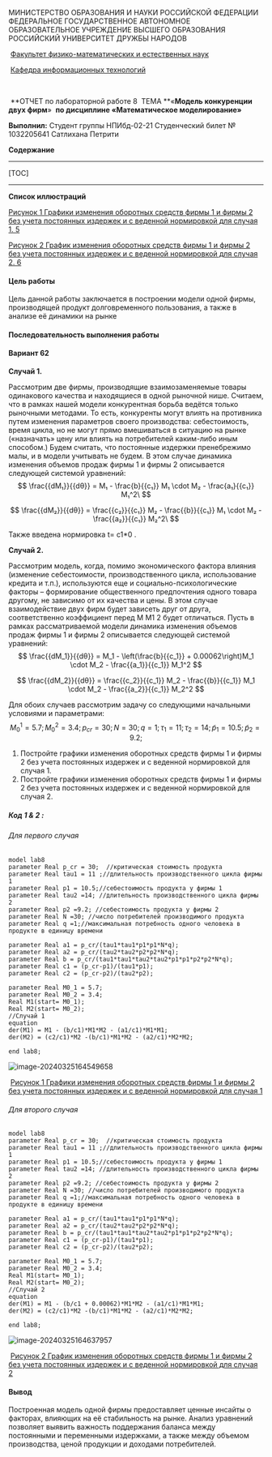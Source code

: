 

МИНИСТЕРСТВО ОБРАЗОВАНИЯ И НАУКИ РОССИЙСКОЙ ФЕДЕРАЦИИ ФЕДЕРАЛЬНОЕ ГОСУДАРСТВЕННОЕ АВТОНОМНОЕ ОБРАЗОВАТЕЛЬНОЕ УЧРЕЖДЕНИЕ ВЫСШЕГО ОБРАЗОВАНИЯ РОССИЙСКИЙ УНИВЕРСИТЕТ ДРУЖБЫ НАРОДОВ

​						<u>Факультет физико-математических и естественных наук</u>

​							<u>Кафедра информационных технологий</u>







​									



​								**ОТЧЕТ по лабораторной работе 8
​								ТЕМА **«**Модель конкуренции двух фирм**»
​						**по дисциплине «Математическое моделирование»**













**Выполнил:**
Студент группы НПИбд-02-21
Студенческий билет № 1032205641
Сатлихана Петрити  











**Содержание**

------

[TOC]



------

**Список иллюстраций**

[Рисунок 1 Графики изменения оборотных средств фирмы 1 и фирмы 2 без учета постоянных издержек и с веденной нормировкой для случая 1. 5](#_Toc162277066)

[Рисунок 2 График изменения оборотных средств фирмы 1 и фирмы 2 без учета постоянных издержек и с веденной нормировкой для случая 2. 6](#_Toc162277067)







#### Цель работы

Цель данной работы заключается в построении модели одной фирмы, производящей продукт долговременного пользования, а также в анализе её динамики на рынке

#### Последовательность выполнения работы

#### Вариант 62

**Случай 1.** 

Рассмотрим две фирмы, производящие взаимозаменяемые товары одинакового качества и находящиеся в одной рыночной нише. Считаем, что в рамках нашей модели конкурентная борьба ведётся только рыночными методами. То есть, конкуренты могут влиять на противника путем изменения параметров своего производства: себестоимость, время цикла, но не могут прямо вмешиваться в ситуацию на рынке («назначать» цену или влиять на потребителей каким-либо иным способом.) Будем считать, что постоянные издержки пренебрежимо малы, и в модели учитывать не будем. В этом случае динамика изменения объемов продаж фирмы 1 и фирмы 2 описывается следующей системой уравнений:
$$
\frac{{dM₁}}{{dθ}} = M₁ - \frac{b}{{c₁}} M₁ \cdot M₂ - \frac{a₁}{{c₁}} M₁^2\
$$

$$
\frac{{dM₂}}{{dθ}} = \frac{{c₂}}{{c₁}} M₂ - \frac{{b}}{{c₁}} M₁ \cdot M₂ - \frac{{a₂}}{{c₁}} M₂^2\
$$

Также введена нормировка t= c1*0 .

**Случай 2.** 

Рассмотрим модель, когда, помимо экономического фактора влияния (изменение себестоимости, производственного цикла, использование кредита и т.п.), используются еще и социально-психологические факторы – формирование общественного предпочтения одного товара другому, не зависимо от их качества и цены. В этом случае взаимодействие двух фирм будет зависеть друг от друга, соответственно коэффициент перед M M1 2 будет отличаться. Пусть в рамках рассматриваемой модели динамика изменения объемов продаж фирмы 1 и фирмы 2 описывается следующей системой уравнений:
$$
\frac{{dM_1}}{{dθ}} = M_1 - \left(\frac{b}{{c_1}} + 0.00062\right)M_1 \cdot M_2 - \frac{{a_1}}{{c_1}} M_1^2
$$

$$
\frac{{dM_2}}{{dθ}} = \frac{{c_2}}{{c_1}} M_2 - \frac{{b}}{{c_1}} M_1 \cdot M_2 - \frac{{a_2}}{{c_1}} M_2^2
$$

Для обоих случаев рассмотрим задачу со следующими начальными условиями и параметрами:
$$
  M_0^1 = 5.7 ;
  M_0^2 = 3.4 ;
  p_{cr} = 30 ;
  N = 30  ;
  q = 1 ;
  \tau_1 = 11 ;
  \tau_2 = 14 ;
  \tilde{p}_1 = 10.5 ;
  \tilde{p}_2 = 9.2 ;
$$

1. Постройте графики изменения оборотных средств фирмы 1 и фирмы 2 без учета постоянных издержек и с веденной нормировкой для случая 1. 
2. Постройте графики изменения оборотных средств фирмы 1 и фирмы 2 без учета постоянных издержек и с веденной нормировкой для случая 2.

##### Код 1 & 2 :

###### Для первого случая

```
model lab8
parameter Real p_cr = 30;  //критическая стоимость продукта
parameter Real tau1 = 11 ;//длительность производственного цикла фирмы 1
parameter Real p1 = 10.5;//себестоимость продукта у фирмы 1
parameter Real tau2 =14; //длительность производственного цикла фирмы 2
parameter Real p2 =9.2; //себестоимость продукта у фирмы 2
parameter Real N =30; //число потребителей производимого продукта
parameter Real q =1;//максимальная потребность одного человека в продукте в единицу времени

parameter Real a1 = p_cr/(tau1*tau1*p1*p1*N*q);
parameter Real a2 = p_cr/(tau2*tau2*p2*p2*N*q);
parameter Real b = p_cr/(tau1*tau1*tau2*tau2*p1*p1*p2*p2*N*q);
parameter Real c1 = (p_cr-p1)/(tau1*p1);
parameter Real c2 = (p_cr-p2)/(tau2*p2);

parameter Real M0_1 = 5.7;
parameter Real M0_2 = 3.4;
Real M1(start= M0_1);
Real M2(start= M0_2);
//Случай 1
equation
der(M1) = M1 - (b/c1)*M1*M2 - (a1/c1)*M1*M1;
der(M2) = (c2/c1)*M2 -(b/c1)*M1*M2 - (a2/c1)*M2*M2;

end lab8;

```

![image-20240325164549658](C:\Users\Hp\AppData\Roaming\Typora\typora-user-images\image-20240325164549658.png)

​	[Рисунок 1 Графики изменения оборотных средств фирмы 1 и фирмы 2 без учета постоянных издержек и с веденной нормировкой для случая 1]()

###### Для второго случая 

```
model lab8
parameter Real p_cr = 30;  //критическая стоимость продукта
parameter Real tau1 = 11 ;//длительность производственного цикла фирмы 1
parameter Real p1 = 10.5;//себестоимость продукта у фирмы 1
parameter Real tau2 =14; //длительность производственного цикла фирмы 2
parameter Real p2 =9.2; //себестоимость продукта у фирмы 2
parameter Real N =30; //число потребителей производимого продукта
parameter Real q =1;//максимальная потребность одного человека в продукте в единицу времени

parameter Real a1 = p_cr/(tau1*tau1*p1*p1*N*q);
parameter Real a2 = p_cr/(tau2*tau2*p2*p2*N*q);
parameter Real b = p_cr/(tau1*tau1*tau2*tau2*p1*p1*p2*p2*N*q);
parameter Real c1 = (p_cr-p1)/(tau1*p1);
parameter Real c2 = (p_cr-p2)/(tau2*p2);

parameter Real M0_1 = 5.7;
parameter Real M0_2 = 3.4;
Real M1(start= M0_1);
Real M2(start= M0_2);
//Случай 2
equation
der(M1) = M1 - (b/c1 + 0.00062)*M1*M2 - (a1/c1)*M1*M1;
der(M2) = (c2/c1)*M2 -(b/c1)*M1*M2 - (a2/c1)*M2*M2;

end lab8;
```

![image-20240325164637957](C:\Users\Hp\AppData\Roaming\Typora\typora-user-images\image-20240325164637957.png)

​	[Рисунок 2 График изменения оборотных средств фирмы 1 и фирмы 2 без учета постоянных издержек и с веденной нормировкой для случая 2]()



#### Вывод

Построенная модель одной фирмы предоставляет ценные инсайты о факторах, влияющих на её стабильность на рынке. Анализ уравнений позволяет выявить важность поддержания баланса между постоянными и переменными издержками, а также между объемом производства, ценой продукции и доходами потребителей.
